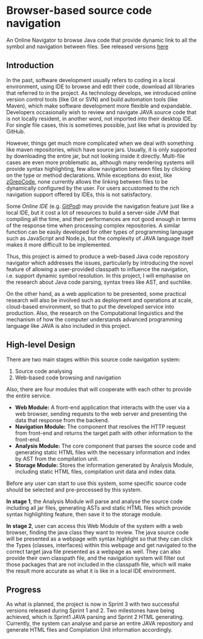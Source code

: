 
# Browser-based source code navigation

An Online Navigator to browse Java code that provide dynamic link to all the symbol and  navigation between files.
See released versions [here](https://github.com/DnsZhou/online-Java-navigator/releases)

## Introduction

In the past, software development usually refers to coding in a local environment, using IDE to browse and edit their code, download all libraries that referred to in the project. As technology develops, we introduced online version control tools (like Git or SVN) and build automation tools (like Maven), which make software development more flexible and expandable. Developers occasionally wish to review and navigate JAVA source code that is not locally resident, in another word, not imported into their desktop IDE. For single file cases, this is sometimes possible, just like what is provided by GitHub. 

However, things get much more complicated when we deal with something like maven repositories, which have source jars. Usually, it is only supported by downloading the entire jar, but not looking inside it directly. Multi-file cases are even more problematic as, although many rendering systems will provide syntax highlighting, few allow navigation between files by clicking on the type or method declarations. While exceptions do exist, like [zGrepCode](zgrepcode.com), none currently allows the linking between files to be dynamically configured by the user. For users accustomed to the rich navigation support offered by IDEs, this is not satisfactory. 


Some *Online IDE* (e.g. [GitPod](https://gitpod.io/)) may provide the navigation feature just like a local IDE, but it cost a lot of resources to build a server-side JVM that compiling all the time, and their performances are not good enough in terms of the response time when processing complex repositories. A similar function can be easily developed for other types of programming language such as JavaScript and Node.js, but the complexity of JAVA language itself makes it more difficult to be implemented.

Thus, this project is aimed to produce a web-based Java code repository navigator which addresses the issues, particularly by introducing the novel feature of allowing a user-provided classpath to influence the navigation, i.e. support dynamic symbol resolution. In this project, I will emphasise on the research about Java code parsing, syntax trees like AST, and suchlike. 

On the other hand, as a web application to be presented, some practical research will also be involved such as deployment and operations at scale, cloud-based environment, so that to put the developed service into production. Also, the research on the Computational linguistics and the mechanism of how the computer understands advanced programming language like JAVA is also included in this project.

## High-level Design

There are two main stages within this source code navigation system:

 1. Source code analysing
 2. Web-based code browsing and navigation

Also, there are four modules that will cooperate with each other to provide the entire service.

 - **Web Module:** A front-end application that interacts with the user via a web browser, sending requests to the web server and presenting the data that response from the backend.
 - **Navigation Module:** The component that resolves the HTTP request from front-end and returns the target path with other information to the front-end.
 - **Analysis Module:** The core component that parses the source code and generating static HTML files with the necessary information and index by AST from the compilation unit.
 - **Storage Module:** Stores the information generated by Analysis Module, including static HTML files, compilation unit data and index data.

Before any user can start to use this system, some specific source code should be selected and pre-processed by this system.

**In stage 1**, the Analysis Module will parse and analyse the source code including all jar files, generating ASTs and static HTML files which provide syntax highlighting feature, then save it to the storage module.

**In** **stage 2**, user can access this Web Module of the system with a web browser, finding the java class they want to review. The java source code will be presented as a webpage with syntax highlight so that they can click the Types (classes, interfaces) within this webpage and get navigated to the correct target java file presented as a webpage as well. They can also provide their own classpath file, and the navigation system will filter out those packages that are not included in the classpath file, which will make the result more accurate as what it is like in a local IDE environment.

## Progress
As what is planned, the project is now in Sprint 3 with two successful versions released during Sprint 1 and 2. Two milestones have being achieved, which is Sprint1 JAVA parsing and Sprint 2 HTML generating. Currently, the system can analyse and parse an entire JAVA repository and generate HTML files and Compilation Unit information accordingly. 
